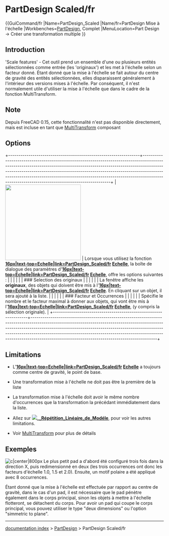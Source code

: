 # PartDesign Scaled/fr
{{GuiCommand/fr
|Name=PartDesign_Scaled
|Name/fr=PartDesign Mise à l'échelle
|Workbenches=[PartDesign](PartDesign_Workbench/fr.md), Complet
|MenuLocation=Part Design → Créer une transformation multiple
}}

## Introduction

\'Scale features\' - Cet outil prend un ensemble d\'une ou plusieurs entités sélectionnées comme entrée (les \'originaux\') et les met à l\'échelle selon un facteur donné. Étant donné que la mise à l\'échelle se fait autour du centre de gravité des entités sélectionnées, elles disparaissent généralement à l\'intérieur des versions mises à l\'échelle. Par conséquent, il n\'est normalement utile d\'utiliser la mise à l\'échelle que dans le cadre de la fonction MultiTransform.

## Note

Depuis FreeCAD 0.15, cette fonctionnalité n'est pas disponible directement, mais est incluse en tant que [MultiTransform](PartDesign_MultiTransform/fr.md) composant

## Options

+-----------------------------------------------------------------+--------------------------------------------------------------------------------------------------------------------------------------------------------------------------------------------------------------------------------------------------------------------------------------------------------------------------------------------------------------------------------------+
| <img alt="" src=images/Scaled_parameters.png  style="width:240px;"> | Lorsque vous utilisez la fonction **[16px|text-top=Echelle|link=PartDesign_Scaled/fr](File:PartDesign_Scaled.png.md) [Echelle](PartDesign_Scaled/fr.md)**, la boîte de dialogue des paramètres d\'**[16px|text-top=Echelle|link=PartDesign_Scaled/fr](File:PartDesign_Scaled.png.md) [Echelle](PartDesign_Scaled/fr.md)**, offre les options suivantes : |
|                                                                 |                                                                                                                                                                                                                                                                                                                                                                                      |
|                                                                 | ### Selection des originaux                                                                                                                                                                                                                                                                                                                                |
|                                                                 |                                                                                                                                                                                                                                                                                                                                                                                      |
|                                                                 | La fenêtre affiche les **originaux**, des objets qui doivent être mis à l\'**[16px|text-top=Echelle|link=PartDesign_Scaled/fr](File:PartDesign_Scaled.png.md) [Echelle](PartDesign_Scaled/fr.md)**. En cliquant sur un objet, il sera ajouté à la liste.                                                                                                               |
|                                                                 |                                                                                                                                                                                                                                                                                                                                                                                      |
|                                                                 | ### Facteur et Occurrences                                                                                                                                                                                                                                                                                                                                  |
|                                                                 |                                                                                                                                                                                                                                                                                                                                                                                      |
|                                                                 | Spécifie le nombre et le facteur maximal à donner aux objets, qui vont être mis à l\'**[16px|text-top=Echelle|link=PartDesign_Scaled/fr](File:PartDesign_Scaled.png.md) [Echelle](PartDesign_Scaled/fr.md)**, (y compris la sélection originale).                                                                                                                      |
+-----------------------------------------------------------------+--------------------------------------------------------------------------------------------------------------------------------------------------------------------------------------------------------------------------------------------------------------------------------------------------------------------------------------------------------------------------------------+




## Limitations

-   L\'**[16px|text-top=Echelle|link=PartDesign_Scaled/fr](File:PartDesign_Scaled.png.md) [Echelle](PartDesign_Scaled/fr.md)** a toujours comme centre de gravité, le point de base.
-   Une transformation mise à l\'échelle ne doit pas être la première de la liste
-   La transformation mise à l\'échelle doit avoir le même nombre d\'occurrences que la transformation la précédant immédiatement dans la liste.
-   Allez sur **![](images/)_[_Répétition_Linéaire_de_Modéle](_PartDesign_LinearPattern/fr.md)**, pour voir les autres limitations.

-   Voir [MultiTransform](PartDesign_MultiTransform.md) pour plus de détails

## Exemples

![c\|center\|800px](images/mt_example2.png ) Le plus petit pad a d\'abord été configuré trois fois dans la direction X, puis redimensionné en deux (les trois occurrences ont donc les facteurs d\'échelle 1.0, 1.5 et 2.0). Ensuite, un motif polaire a été appliqué avec 8 occurrences.

Étant donné que la mise à l\'échelle est effectuée par rapport au centre de gravité, dans le cas d\'un pad, il est nécessaire que le pad pénètre également dans le corps principal, sinon les objets à mettre à l\'échelle flotteront, se détachent du corps. Pour avoir un pad qui coupe le corps principal, vous pouvez utiliser le type \"deux dimensions\" ou l\'option \"simmetric to plane\".

---
[documentation index](../README.md) > [PartDesign](PartDesign_Workbench.md) > PartDesign Scaled/fr
